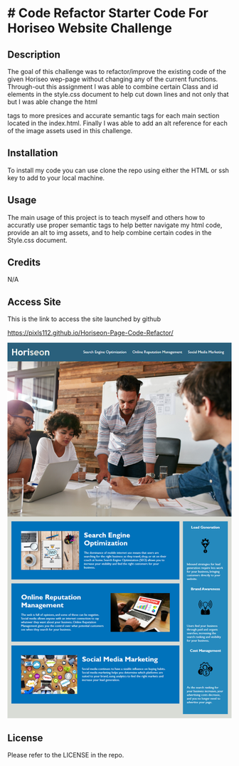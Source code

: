 # # Code Refactor Starter Code For Horiseo Website Challenge 


## Description

The goal of this challenge was to refactor/improve the existing code of the given Horiseo wep-page without changing any of the current functions. Through-out this assignment I was able to combine certain Class and id elements in the style.css document to help cut down lines and not only that but I was able change the html <div> tags to more presices and accurate semantic tags for each main section located in the index.html. Finally I was able to add an alt reference for each of the image assets used in this challenge.

## Installation

To install my code you can use clone the repo using either the HTML or ssh key to add to your local machine.

## Usage

The main usage of this project is to teach myself and others how to accuratly use proper semantic tags to help better navigate my html code, provide an alt to img assets, and to help combine certain codes in the Style.css document.

## Credits

N/A

## Access Site

This is the link to access the site launched by github

https://pixls112.github.io/Horiseon-Page-Code-Refactor/

![Challenge Screenshot](https://github.com/Pixls112/Horiseon-Page-Code-Refactor/blob/main/assets/images/Challenge%20Screenshot.png)

## License

Please refer to the LICENSE in the repo.
